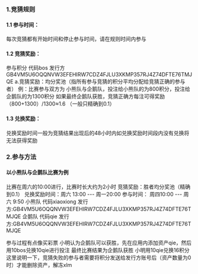 ### 1.竞猜规则
#### 1.1 参与时间：
每次竞猜都有开始时间和停止参与时间，请在规则时间内参与
#### 1.2 竞猜奖励：
参与积分 代码bos  发行方GB4VM5U6OQQNVW3EFEHIRW7CDZ4FJLU3XKMP357RJ4Z74DFTE76TMJQE
a.竞猜奖励：均分奖池（指所有参与竞猜的积分平均分配给竞猜正确的参与者）
例：比赛参与双方为 小熊队与企鹅队，投注给小熊队的为800积分，投注给企鹅队的为1300积分
如果最终企鹅队获胜，竞猜正确方每注可得奖励 （800+1300）/1300≈1.6 （一般只精确到0.1）
#### 1.3 兑换奖励：
兑换奖励时间一般为竞猜结果出现后的48小时内如兑换奖励时间段内没有兑换将无法获得奖励
### 2.参与方法
#### 以小熊队与企鹅队比赛为例
比赛在周六的10:00进行，比赛时长大约为2小时
竞猜奖励：胜者均分奖池（精确到0.1） 
兑换奖励时间：周六 13:00 --- 周一20:00
参与时间：  周四10:00 --- 周六 9:50
小熊队 代码xiaoxiong 发行方:GB4VM5U6OQQNVW3EFEHIRW7CDZ4FJLU3XKMP357RJ4Z74DFTE76TMJQE
企鹅队 代码qie 发行方:GB4VM5U6OQQNVW3EFEHIRW7CDZ4FJLU3XKMP357RJ4Z74DFTE76TMJQE

参与过程有点像买彩票
小明认为企鹅队可以获胜，先在应用内添加资产qie，然后用10bos兑换10qie进行投注
最终比赛结果为企鹅队获胜
小明用10qie兑换16积分 
这里说明一下，竞猜失败的参与者需要将积分发送给发行方账号后（资产数量为0时）才能删除资产，解冻xlm

####
####
